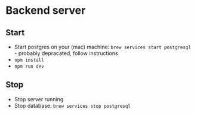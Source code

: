 # Backend server
## Start
- Start postgres on your (mac) machine: `brew services start postgresql` - probably depracated, follow instructions
- `npm install`
- `npm run dev`
## Stop
- Stop server running
- Stop database: `brew services stop postgresql`